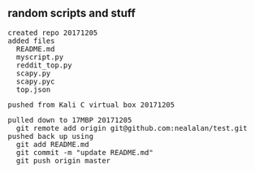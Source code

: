 <html>
<H2>random scripts and stuff</H2>
<pre>created repo 20171205
added files
  README.md
  myscript.py
  reddit_top.py
  scapy.py
  scapy.pyc
  top.json
</pre>
<pre>pushed from Kali C virtual box 20171205
</pre>
<pre>pulled down to 17MBP 20171205
  git remote add origin git@github.com:nealalan/test.git
pushed back up using
  git add README.md
  git commit -m "update README.md"
  git push origin master
</pre>

</html>

